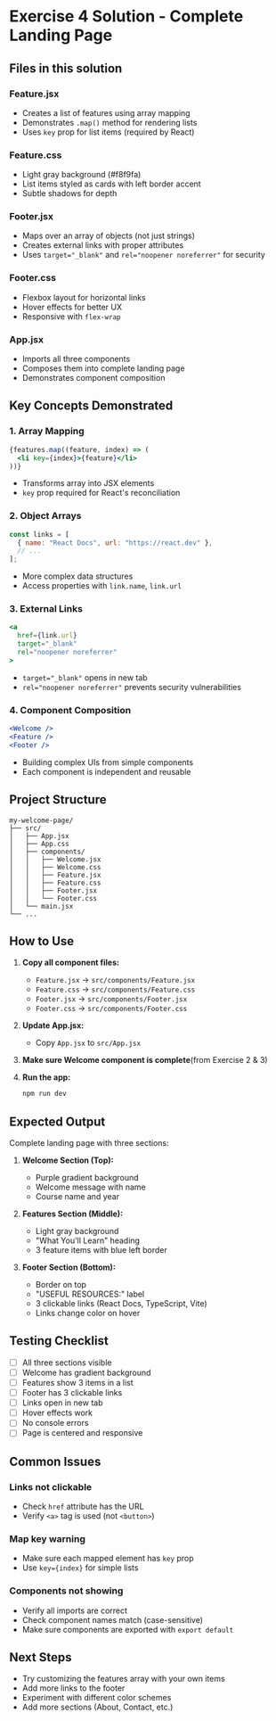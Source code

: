 # Exercise 4 Solution - Complete Landing Page

## Files in this solution

### Feature.jsx
- Creates a list of features using array mapping
- Demonstrates `.map()` method for rendering lists
- Uses `key` prop for list items (required by React)

### Feature.css
- Light gray background (#f8f9fa)
- List items styled as cards with left border accent
- Subtle shadows for depth

### Footer.jsx
- Maps over an array of objects (not just strings)
- Creates external links with proper attributes
- Uses `target="_blank"` and `rel="noopener noreferrer"` for security

### Footer.css
- Flexbox layout for horizontal links
- Hover effects for better UX
- Responsive with `flex-wrap`

### App.jsx
- Imports all three components
- Composes them into complete landing page
- Demonstrates component composition

## Key Concepts Demonstrated

### 1. Array Mapping
```jsx
{features.map((feature, index) => (
  <li key={index}>{feature}</li>
))}
```
- Transforms array into JSX elements
- `key` prop required for React's reconciliation

### 2. Object Arrays
```jsx
const links = [
  { name: "React Docs", url: "https://react.dev" },
  // ...
];
```
- More complex data structures
- Access properties with `link.name`, `link.url`

### 3. External Links
```jsx
<a
  href={link.url}
  target="_blank"
  rel="noopener noreferrer"
>
```
- `target="_blank"` opens in new tab
- `rel="noopener noreferrer"` prevents security vulnerabilities

### 4. Component Composition
```jsx
<Welcome />
<Feature />
<Footer />
```
- Building complex UIs from simple components
- Each component is independent and reusable

## Project Structure

```
my-welcome-page/
├── src/
│   ├── App.jsx
│   ├── App.css
│   ├── components/
│   │   ├── Welcome.jsx
│   │   ├── Welcome.css
│   │   ├── Feature.jsx
│   │   ├── Feature.css
│   │   ├── Footer.jsx
│   │   └── Footer.css
│   └── main.jsx
└── ...
```

## How to Use

1. **Copy all component files:**
   - `Feature.jsx` → `src/components/Feature.jsx`
   - `Feature.css` → `src/components/Feature.css`
   - `Footer.jsx` → `src/components/Footer.jsx`
   - `Footer.css` → `src/components/Footer.css`

2. **Update App.jsx:**
   - Copy `App.jsx` to `src/App.jsx`

3. **Make sure Welcome component is complete**(from Exercise 2 & 3)

4. **Run the app:**
   ```bash
   npm run dev
   ```

## Expected Output

Complete landing page with three sections:

1. **Welcome Section (Top):**
   - Purple gradient background
   - Welcome message with name
   - Course name and year

2. **Features Section (Middle):**
   - Light gray background
   - "What You'll Learn" heading
   - 3 feature items with blue left border

3. **Footer Section (Bottom):**
   - Border on top
   - "USEFUL RESOURCES:" label
   - 3 clickable links (React Docs, TypeScript, Vite)
   - Links change color on hover

## Testing Checklist

- [ ] All three sections visible
- [ ] Welcome has gradient background
- [ ] Features show 3 items in a list
- [ ] Footer has 3 clickable links
- [ ] Links open in new tab
- [ ] Hover effects work
- [ ] No console errors
- [ ] Page is centered and responsive

## Common Issues

### Links not clickable
- Check `href` attribute has the URL
- Verify `<a>` tag is used (not `<button>`)

### Map key warning
- Make sure each mapped element has `key` prop
- Use `key={index}` for simple lists

### Components not showing
- Verify all imports are correct
- Check component names match (case-sensitive)
- Make sure components are exported with `export default`

## Next Steps

- Try customizing the features array with your own items
- Add more links to the footer
- Experiment with different color schemes
- Add more sections (About, Contact, etc.)
